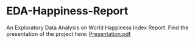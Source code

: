 # EDA-Happiness-Report
An Exploratory Data Analysis on World Happiness Index Report.
Find the presentation of the project here: [Presentation.pdf](https://github.com/Aditak/EDA-Happiness-Report/files/6990948/Presentation.pdf)
